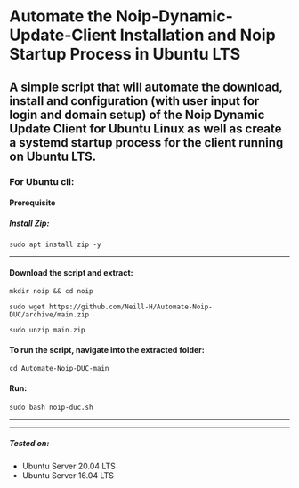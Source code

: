 # Automate the Noip-Dynamic-Update-Client Installation and Noip Startup Process in Ubuntu LTS


## A simple script that will automate the download, install and configuration (with user input for login and domain setup) of the Noip Dynamic Update Client for Ubuntu Linux as well as create a systemd startup process for the client running on Ubuntu LTS.


### For Ubuntu cli:

#### Prerequisite 
##### Install Zip:

``` sudo apt install zip -y ```

----------------------------------------------------------------------------------

#### Download the script and extract:

``` mkdir noip && cd noip ```

``` sudo wget https://github.com/Neill-H/Automate-Noip-DUC/archive/main.zip  ```

``` sudo unzip main.zip ```


#### To run the script, navigate into the extracted folder:

``` cd Automate-Noip-DUC-main ```


#### Run:

``` sudo bash noip-duc.sh ```

----------------------------------------------------------------------------------
----------------------------------------------------------------------------------

##### Tested on:
- Ubuntu Server 20.04 LTS
- Ubuntu Server 16.04 LTS
